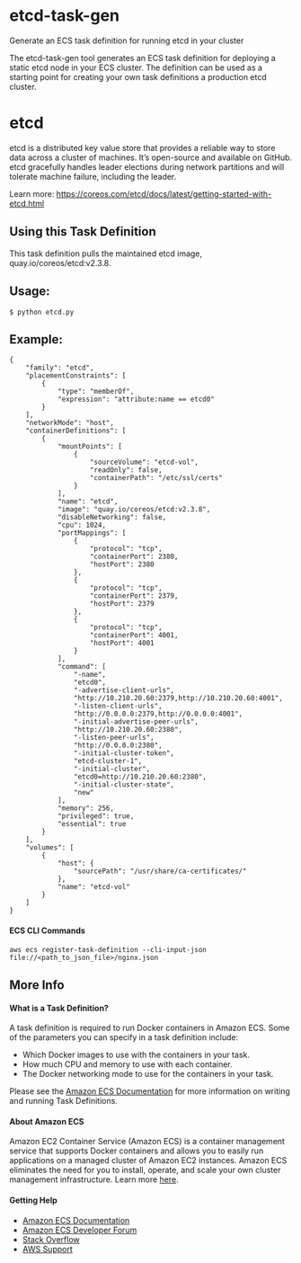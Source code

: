 # etcd-task-gen
Generate an ECS task definition for running etcd in your cluster

The etcd-task-gen tool generates an ECS task definition for deploying a static etcd node in your ECS cluster. The definition can be used as a starting point for creating your own task definitions a production etcd cluster.

# etcd
etcd is a distributed key value store that provides a reliable way to store data across a cluster of machines. It’s open-source and available on GitHub. etcd gracefully handles leader elections during network partitions and will tolerate machine failure, including the leader.

Learn more: https://coreos.com/etcd/docs/latest/getting-started-with-etcd.html

## Using this Task Definition
This task definition pulls the maintained etcd image, quay.io/coreos/etcd:v2.3.8.

## Usage:

`$ python etcd.py`

## Example: 

```
{
    "family": "etcd", 
    "placementConstraints": [
        {
            "type": "memberOf", 
            "expression": "attribute:name == etcd0"
        }
    ], 
    "networkMode": "host", 
    "containerDefinitions": [
        {
            "mountPoints": [
                {
                    "sourceVolume": "etcd-vol", 
                    "readOnly": false, 
                    "containerPath": "/etc/ssl/certs"
                }
            ], 
            "name": "etcd", 
            "image": "quay.io/coreos/etcd:v2.3.8", 
            "disableNetworking": false, 
            "cpu": 1024, 
            "portMappings": [
                {
                    "protocol": "tcp", 
                    "containerPort": 2380, 
                    "hostPort": 2380
                }, 
                {
                    "protocol": "tcp", 
                    "containerPort": 2379, 
                    "hostPort": 2379
                }, 
                {
                    "protocol": "tcp", 
                    "containerPort": 4001, 
                    "hostPort": 4001
                }
            ], 
            "command": [
                "-name", 
                "etcd0", 
                "-advertise-client-urls", 
                "http://10.210.20.60:2379,http://10.210.20.60:4001", 
                "-listen-client-urls", 
                "http://0.0.0.0:2379,http://0.0.0.0:4001", 
                "-initial-advertise-peer-urls", 
                "http://10.210.20.60:2380", 
                "-listen-peer-urls", 
                "http://0.0.0.0:2380", 
                "-initial-cluster-token", 
                "etcd-cluster-1", 
                "-initial-cluster", 
                "etcd0=http://10.210.20.60:2380", 
                "-initial-cluster-state", 
                "new"
            ], 
            "memory": 256, 
            "privileged": true, 
            "essential": true
        }
    ], 
    "volumes": [
        {
            "host": {
                "sourcePath": "/usr/share/ca-certificates/"
            }, 
            "name": "etcd-vol"
        }
    ]
}
```

#### ECS CLI Commands
`aws ecs register-task-definition --cli-input-json file://<path_to_json_file>/nginx.json`

## More Info
#### What is a Task Definition?
A task definition is required to run Docker containers in Amazon ECS. Some of the parameters you can specify in a task definition include:

* Which Docker images to use with the containers in your task.
* How much CPU and memory to use with each container.
* The Docker networking mode to use for the containers in your task.

Please see the [Amazon ECS Documentation](http://docs.aws.amazon.com/AmazonECS/latest/developerguide/task_definitions.html) for more information on writing and running Task Definitions.

#### About Amazon ECS
Amazon EC2 Container Service (Amazon ECS) is a container management service that supports Docker containers and allows you to easily run applications on a managed cluster of Amazon EC2 instances. Amazon ECS eliminates the need for you to install, operate, and scale your own cluster management infrastructure. Learn more [here](https://aws.amazon.com/ecs).

#### Getting Help
* [Amazon ECS Documentation](http://docs.aws.amazon.com/AmazonECS/latest/developerguide/Welcome.html)
* [Amazon ECS Developer Forum](https://forums.aws.amazon.com/forum.jspa?forumID=187)
* [Stack Overflow](https://stackoverflow.com/questions/tagged/amazon-ecs)
* [AWS Support](https://aws.amazon.com/premiumsupport/)

